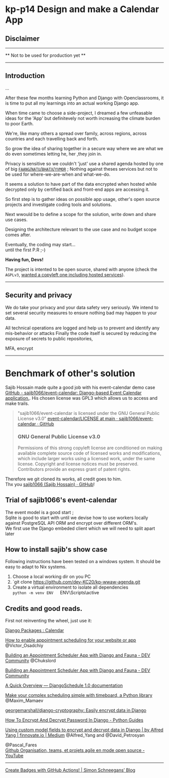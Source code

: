 
  
  

# kp-p14 Design and make a Calendar App
  

    
## Disclaimer
  
---
  
  
** Not to be used for production yet **  
  
---
  
## Introduction  
  
...
  
  
After these few months learning Python and Django with Openclassrooms, it is time to put all my learnings into an actual working Django app.  
  
When time came to choose a side-project, I dreamed a few unfeasable ideas for the 'App' but definitevely not worth increasing the climate burden to poor Earth.  
  

We're, like many others a spread over family, across regions, across countries and each travelling back and forth.   

  
So grow the idea of sharing together in a secure way where we are what we do even sometimes letting he, her ,they join in.  
  
Privacy is sensitive so we couldn't 'just' use a shared agenda hosted by one of big [`FAANG`/`NATU`/`BHATX`/`YVMOR`](https://en.wikipedia.org/wiki/Big_Tech) ; Nothing against theses services but not to be used for where-we-are-when and what-we-do.  

It seems a solution to have part of the data encrypted when hosted while decrypted only by certified back and front-end apps are accessing it.

So first step is to gather ideas on possible app usage, other's open source projects and investigate coding tools and solutions.

Next wwould be to define a scope for the solution, write down and share use cases. 

Designing the architecture relevant to the use case and no budget scope comes after.  
  
Eventually, the coding may start...  
until the first P.R ;-)  
  
  
**Having fun, Devs!**  
  
  
  
The project is intented to be open source, shared with anyone (check the `AGPLv3`, [wanted a copyleft one including hosted services](https://opensource.org/faq#which-license)).   
  
  

---
  
 
## Security and privacy  
    
We do take your privacy and your data safety very seriously. 
We intend to set several security measures to ensure nothing bad may happen to your data.  
  
All technical operations are logged and help us to prevent and identify any mis-behavior or attacks
Finally the code itself is secured by reducing the exposure of secrets to public repositories,   
  
MFA, encrypt  

----  



# Benchmark of other's solution  
      
  
Sajib Hossain made quite a good job with his event-calendar demo case [GitHub - sajib1066/event-calendar: Django-based Event Calendar application.](https://github.com/sajib1066/event-calendar).
His chosen license was GPL3 which allows us to access and make trails.   
  
  >"sajib1066/event-calendar is licensed under the GNU General Public License v3.0"
  >[event-calendar/LICENSE at main · sajib1066/event-calendar · GitHub](https://github.com/sajib1066/event-calendar/blob/main/LICENSE)
  >### GNU General Public License v3.0
  >Permissions of this strong copyleft license are conditioned on making available complete source code of licensed works and modifications, which include larger works using a licensed work, under the same license. Copyright and license notices must be preserved. Contributors provide an express grant of patent rights.
  >  
  
Therefore we git cloned its works, all credit goes to him.   
Thx you [sajib1066 (Sajib Hossain) · GitHub](https://github.com/sajib1066)!  
  
  
  
  
## Trial of sajib1066's event-calendar  
  
The event model is a good start ;    
Sqlite is good to start with until we devise how to use workers locally against PostgreSQL API ORM and encrypt over different ORM's.   
We first use the Django embeded client which we will need to split apart later    
  
  
  
  
## How to install sajib's show case  
  
Following instructions have been tested on a windows system. It should be easy to adapt to Nix systems.  
  
1. Choose a local working dir on you PC  
2. `git clone https://github.com/dev-KC20/kp-wwaw-agenda.git
3. Create a virtual environment to isolate all dependencies  
   `python -m venv ENV  
   `ENV\Scripts\active  
   
  
## Credits and good reads.  

First not reinventing the wheel, just use it:  
  
[Django Packages : Calendar](https://djangopackages.org/grids/g/calendar/?python3=1)  
  
  
[How to enable appointment scheduling for your website or app](https://yalantis.com/blog/appointment-schedule/)
@Victor_Osadchiy

[Building an Appointment Scheduler App with Django and Fauna - DEV Community](https://dev.to/chukslord1/building-an-appointment-scheduler-app-with-django-and-fauna-2n9o)
@Chukslord


[Building an Appointment Scheduler App with Django and Fauna - DEV Community](https://dev.to/chukslord1/building-an-appointment-scheduler-app-with-django-and-fauna-2n9o)


[A Quick Overview — DjangoSchedule 1.0 documentation](https://django-scheduler.readthedocs.io/en/latest/overview.html)

[Make your complex scheduling simple with timeboard, a Python library](https://www.freecodecamp.org/news/introducing-timeboard-a-python-business-calendar-package-a2335898c697/)
@Maxim_Mamaev

[georgemarshall/django-cryptography: Easily encrypt data in Django](https://github.com/georgemarshall/django-cryptography)  
  


 [How To Encrypt And Decrypt Password In Django - Python Guides](https://pythonguides.com/encrypt-and-decrypt-password-in-django/)  

   
[Using custom model fields to encrypt and decrypt data in Django | by Alfred Yang | finnovate.io | Medium](https://medium.com/finnovate-io/using-custom-model-fields-to-encrypt-and-decrypt-data-in-django-8255a4960b72)
@Alfred_Yang and @David_Petrosyan   
  

@Pascal_Fares  
[Github Organisation, teams, et projets agile en mode open source - YouTube](https://www.youtube.com/watch?v=in-zf9Hx3_k)
  

---

[Create Badges with GitHub Actions! | Simon Schneegans’ Blog](http://schneegans.github.io/tutorials/2022/04/18/badges)
